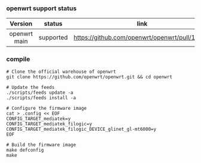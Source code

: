 ### openwrt support status

|   Version    |  status   |                     link                      |
| :----------: | :-------: | :-------------------------------------------: |
| openwrt main | supported | https://github.com/openwrt/openwrt/pull/13414 |

### compile

```
# Clone the official warehouse of openwrt
git clone https://github.com/openwrt/openwrt.git && cd openwrt

# Update the feeds
./scripts/feeds update -a
./scripts/feeds install -a

# Configure the firmware image
cat > .config << EOF
CONFIG_TARGET_mediatek=y
CONFIG_TARGET_mediatek_filogic=y
CONFIG_TARGET_mediatek_filogic_DEVICE_glinet_gl-mt6000=y
EOF

# Build the firmware image
make defconfig
make
```
